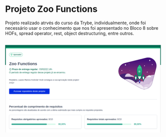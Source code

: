 # Projeto Zoo Functions

Projeto realizado atrvés do curso da Trybe, individualmente, onde foi necessário usar o conhecimento que nos foi apresentado no Bloco 8 sobre HOFs, spread operator, rest, object destructuring, entre outros. 

## 

![](https://github.com/lazaroor/zoo-functions/blob/main/Aprova%C3%A7%C3%A3o%20Zoo%20Functions.png?raw=true)
